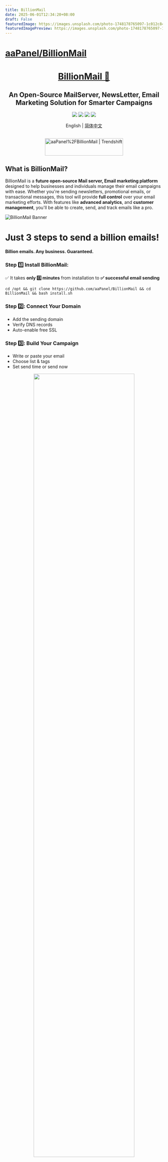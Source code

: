 ```yaml
---
title: BillionMail
date: 2025-06-01T12:34:20+08:00
draft: False
featuredImage: https://images.unsplash.com/photo-1748178765097-1c012c848596?ixid=M3w0NjAwMjJ8MHwxfHJhbmRvbXx8fHx8fHx8fDE3NDg3NTI0Mzl8&ixlib=rb-4.1.0
featuredImagePreview: https://images.unsplash.com/photo-1748178765097-1c012c848596?ixid=M3w0NjAwMjJ8MHwxfHJhbmRvbXx8fHx8fHx8fDE3NDg3NTI0Mzl8&ixlib=rb-4.1.0
---
```


# [aaPanel/BillionMail](https://github.com/aaPanel/BillionMail)

<div align="center">
  <a name="readme-top"></a>
  <h1><a href="https://www.billionmail.com/" target="_blank">BillionMail 📧</a></h1>


## An Open-Source MailServer, NewsLetter, Email Marketing Solution for Smarter Campaigns

[![][license-shield]][license-link] [![][docs-shield]][docs-link] [![][github-release-shield]][github-release-link] [![][github-stars-shield]][github-stars-link]

English | [简体中文](README-zh_CN.md)
</div>
<br/>

<div align="center">
<a href="https://trendshift.io/repositories/13842" target="_blank"><img src="https://trendshift.io/api/badge/repositories/13842" alt="aaPanel%2FBillionMail | Trendshift" style="width: 250px; height: 55px;" width="250" height="55"/></a>
</div>

## What is BillionMail?

BillionMail is a **future open-source Mail server, Email marketing platform** designed to help businesses and individuals manage their email campaigns with ease. Whether you're sending newsletters, promotional emails, or transactional messages, this tool will provide **full control** over your email marketing efforts. With features like **advanced analytics**, and **customer management**, you'll be able to create, send, and track emails like a pro.

![BillionMail Banner](https://www.billionmail.com/home.png?v1)

# Just 3 steps to send a billion emails!
**Billion emails. Any business. Guaranteed.**

### Step 1️⃣ Install BillionMail: 
✅ It takes **only 8️⃣ minutes** from installation to **✅ successful email sending**
```shell
cd /opt && git clone https://github.com/aaPanel/BillionMail && cd BillionMail && bash install.sh
```


### Step 2️⃣: Connect Your Domain
- Add the sending domain
- Verify DNS records
- Auto-enable free SSL


### Step 3️⃣: Build Your Campaign

- Write or paste your email
- Choose list & tags
- Set send time or send now


<div align="center">
  <a href="https://www.youtube.com/embed/UHgxZa_9jGs?si=0-f1B5hDtcWImvQv" target="_blank">
    <img src="https://img.youtube.com/vi/UHgxZa_9jGs/maxresdefault.jpg" alt="" width="80%">
    <br />
    <img src="https://www.iconfinder.com/icons/317714/download/png/16" alt="YouTube" width="16"/>
    <b>Watching on the YouTube</b>
  </a>
</div>


## Other installation methods
👉 https://www.aapanel.com/new/download.html

### One-click installation on aaPanel


**Docker**
```shell
cd /opt && git clone https://github.com/aaPanel/BillionMail && cd BillionMail && cp env_init .env && docker compose up -d || docker-compose up -d
```

## Management script
- Management help

  `bm help`

- View Login default info

  `bm default`

- Show domain DNS record

  `bm show-record`

- Update BillionMail

  `bm update`

## Live Demo
BillionMail Demo: [https://demo.billionmail.com/billionmail](https://demo.billionmail.com/billionmail)

Username: `billionmail` 

Password: `billionmail` 


## WebMail

BillionMail has integrated **RoundCube**, you can access WebMail via `/roundcube/`.

## Why BillionMail?

Most email marketing platforms are either **expensive**, **closed-source**, or **lack essential features**. BillionMail aims to be different:

✅ **Fully Open-Source** – No hidden costs, no vendor lock-in.  
📊 **Advanced Analytics** – Track email delivery, open rates, click-through rates, and more.  
📧 **Unlimited Sending** – No restrictions on the number of emails you can send.  
🎨 **Customizable Templates** – Custom professional marketing templates for reuse.
🔒 **Privacy-First** – Your data stays with you, no third-party tracking.  
🚀 **Self-Hosted** – Run it on your own server for complete control.  

## How You Can Help 🌟

BillionMail is a **community-driven project**, and we need your support to get started! Here's how you can help:

1. **Star This Repository**: Show your interest by starring this repo.  
2. **Spread the Word**: Share BillionMail with your network—developers, marketers, and open-source enthusiasts.  
3. **Share Feedback**: Let us know what features you'd like to see in BillionMail by opening an issue or joining the discussion.  
4. **Contribute**: Once development begins, we'll welcome contributions from the community. Stay tuned for updates!

---

📧 **BillionMail – The Future of Open-Source Email Marketing.**

## Issues

If you encounter any issues or have feature requests, please [open an issue](https://github.com/aaPanel/BillionMail/issues). Be sure to include:

- A clear description of the problem or request.
- Steps to reproduce the issue (if applicable).
- Screenshots or error logs (if applicable).

## Install Now:
✅It takes **only 8 minutes** from installation to **successful email sending**
```shell
cd /opt && git clone https://github.com/aaPanel/BillionMail && cd BillionMail && bash install.sh
```


**Install with Docker:** (Please install Docker and docker-compose-plugin manually, and modify .env file)
```shell
cd /opt && git clone https://github.com/aaPanel/BillionMail && cd BillionMail && cp env_init .env && docker compose up -d || docker-compose up -d
```

## License

BillionMail is licensed under the **AGPLv3 License**. This means you can:

✅ Use the software for free.  
✅ Modify and distribute the code.  
✅ Use it privately without restrictions.

See the [LICENSE](LICENSE) file for more details.

---

<!-- BillionMail official link -->
[docs-link]: https://www.billionmail.com/

<!-- BillionMail Other link-->
[license-link]: https://www.gnu.org/licenses/gpl-3.0.html
[github-release-link]: https://github.com/aaPanel/BillionMail/releases/latest
[github-stars-link]: https://github.com/aaPanel/BillionMail
[github-issues-link]: https://github.com/aaPanel/BillionMail/issues

<!-- Shield link-->
[docs-shield]: https://img.shields.io/badge/documentation-148F76
[github-release-shield]: https://img.shields.io/github/v/release/aaPanel/BillionMail
[github-stars-shield]: https://img.shields.io/github/stars/aaPanel/BillionMail?color=%231890FF&style=flat-square   
[license-shield]: https://img.shields.io/github/license/aaPanel/BillionMail
